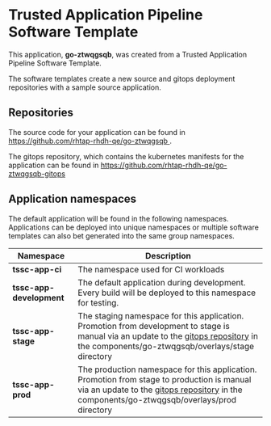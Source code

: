 # Trusted Application Pipeline Software Template

This application, **go-ztwqgsqb**, was created from a Trusted Application Pipeline Software Template.

The software templates create a new source and gitops deployment repositories with a sample source application. 

## Repositories

The source code for your application can be found in [https://github.com/rhtap-rhdh-qe/go-ztwqgsqb ](https://github.com/rhtap-rhdh-qe/go-ztwqgsqb ).
 
The gitops repository, which contains the kubernetes manifests for the application can be found in 
[https://github.com/rhtap-rhdh-qe/go-ztwqgsqb-gitops ](https://github.com/rhtap-rhdh-qe/go-ztwqgsqb-gitops ) 

## Application namespaces 

The default application will be found in the following namespaces. Applications can be deployed into unique namespaces or multiple software templates can also bet generated into the same group namespaces.  

|  Namespace   |  Description   |  
| -------- | -------- |
| **tssc-app-ci** | The namespace used for CI workloads |
| **tssc-app-development** | The default application during development. Every build will be deployed to this namespace for testing. |
| **tssc-app-stage** | The staging namespace for this application. Promotion from development to stage is manual via an update to the [gitops repository](https://github.com/rhtap-rhdh-qe/go-ztwqgsqb-gitops ) in the components/go-ztwqgsqb/overlays/stage directory |
| **tssc-app-prod** | The production namespace for this application. Promotion from stage to production is manual via an update to the [gitops repository](https://github.com/rhtap-rhdh-qe/go-ztwqgsqb-gitops ) in the components/go-ztwqgsqb/overlays/prod directory |
